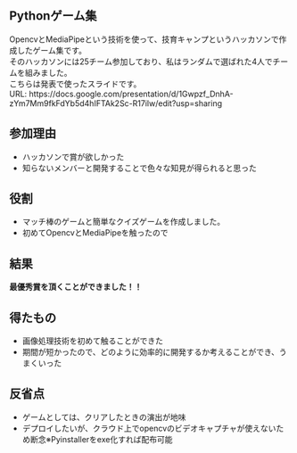 <h2>Pythonゲーム集</h2>
<p>OpencvとMediaPipeという技術を使って、技育キャンプというハッカソンで作成したゲーム集です。<br>
そのハッカソンには25チーム参加しており、私はランダムで選ばれた4人でチームを組みました。<br>
こちらは発表で使ったスライドです。<br>
URL: https://docs.google.com/presentation/d/1Gwpzf_DnhA-zYm7Mm9fkFdYb5d4hIFTAk2Sc-R17ilw/edit?usp=sharing</p>

<h2>参加理由</h2>
<ul>
  <li>ハッカソンで賞が欲しかった</li>
  <li>知らないメンバーと開発することで色々な知見が得られると思った</li>
</ul>

<h2>役割</h2>
<ul>
  <li>マッチ棒のゲームと簡単なクイズゲームを作成しました。</li>
  <li>初めてOpencvとMediaPipeを触ったので</li>
</ul>


<h2>結果</h2>
<b>最優秀賞を頂くことができました！！</b>

<h2>得たもの</h2>
<ul>
  <li>画像処理技術を初めて触ることができた</li>
  <li>期間が短かったので、どのように効率的に開発するか考えることができ、うまくいった</li>
</ul>

<h2>反省点</h2>
<ul>
  <li>ゲームとしては、クリアしたときの演出が地味</li>
  <li>デプロイしたいが、クラウド上でopencvのビデオキャプチャが使えないため断念※Pyinstallerをexe化すれば配布可能</li>
</ul>


